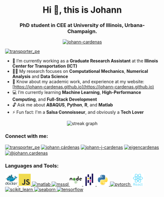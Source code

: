 <h1 align="center">Hi 👋, this is Johann</h1>
<h3 align="center">PhD student in CEE at University of Illinois, Urbana-Champaign. </h3>

<p align="center"> <a href="https://github.com/ryo-ma/github-profile-trophy"><img src="https://github-profile-trophy.vercel.app/?username=johann-cardenas&theme=darkhub&margin-w=10&margin-h=10&column=5" alt="johann-cardenas" /></a> </p>

<p align="left"> <a href="https://twitter.com/transporter_pe" target="blank"><img src="https://img.shields.io/twitter/follow/transporter_pe?logo=twitter&style=for-the-badge" alt="transporter_pe" /></a> </p>

- 🔭 I’m currently working as a **Graduate Research Assistant** at the **Illinois Center for Transportation (ICT)**
- 👨‍💻 My research focuses on **Computational Mechanics**, **Numerical Analysis** and **Data Science**
- 📄 Know about my academic work, and experience at my website: [https://johann-cardenas.github.io](https://johann-cardenas.github.io)
- 💻 I’m currently learning **Machine Learning**, **High-Performance Computing**, and **Full-Stack Development**
- 🔓 Ask me about **ABAQUS**, **Python**, **R**, and **Matlab**
- ⚡ Fun fact: I'm a **Salsa Connoisseur**, and obviously a **Tech Lover**

<div align="center">
  <img src="https://streak-stats.demolab.com?user=johann-cardenas&locale=en&mode=daily&theme=dark&hide_border=false&border_radius=5&order=3" height="220" alt="streak graph"  />
</div>

<h3 align="left">Connect with me:</h3>
<p align="left">
<a href="https://twitter.com/transporter_pe" target="blank"><img align="center" src="https://raw.githubusercontent.com/rahuldkjain/github-profile-readme-generator/master/src/images/icons/Social/twitter.svg" alt="transporter_pe" height="30" width="40" /></a>
<a href="https://linkedin.com/in/johann cárdenas" target="blank"><img align="center" src="https://raw.githubusercontent.com/rahuldkjain/github-profile-readme-generator/master/src/images/icons/Social/linked-in-alt.svg" alt="johann cárdenas" height="30" width="40" /></a>
<a href="https://stackoverflow.com/users/johann-j-cardenas" target="blank"><img align="center" src="https://raw.githubusercontent.com/rahuldkjain/github-profile-readme-generator/master/src/images/icons/Social/stack-overflow.svg" alt="johann-j-cardenas" height="30" width="40" /></a>
<a href="https://instagram.com/eigencardenas" target="blank"><img align="center" src="https://raw.githubusercontent.com/rahuldkjain/github-profile-readme-generator/master/src/images/icons/Social/instagram.svg" alt="eigencardenas" height="30" width="40" /></a>
<a href="https://www.youtube.com/c/@johann.cardenas" target="blank"><img align="center" src="https://raw.githubusercontent.com/rahuldkjain/github-profile-readme-generator/master/src/images/icons/Social/youtube.svg" alt="@johann.cardenas" height="30" width="40" /></a>
</p>

<h3 align="left">Languages and Tools:</h3>
<p align="left"> <a href="https://www.docker.com/" target="_blank" rel="noreferrer"> <img src="https://raw.githubusercontent.com/devicons/devicon/master/icons/docker/docker-original-wordmark.svg" alt="docker" width="40" height="40"/> </a> <a href="https://developer.mozilla.org/en-US/docs/Web/JavaScript" target="_blank" rel="noreferrer"> <img src="https://raw.githubusercontent.com/devicons/devicon/master/icons/javascript/javascript-original.svg" alt="javascript" width="40" height="40"/> </a> <a href="https://www.mathworks.com/" target="_blank" rel="noreferrer"> <img src="https://upload.wikimedia.org/wikipedia/commons/2/21/Matlab_Logo.png" alt="matlab" width="40" height="40"/> </a> <a href="https://www.microsoft.com/en-us/sql-server" target="_blank" rel="noreferrer"> <img src="https://www.svgrepo.com/show/303229/microsoft-sql-server-logo.svg" alt="mssql" width="40" height="40"/> </a> <a href="https://nodejs.org" target="_blank" rel="noreferrer"> <img src="https://raw.githubusercontent.com/devicons/devicon/master/icons/nodejs/nodejs-original-wordmark.svg" alt="nodejs" width="40" height="40"/> </a> <a href="https://pandas.pydata.org/" target="_blank" rel="noreferrer"> <img src="https://raw.githubusercontent.com/devicons/devicon/2ae2a900d2f041da66e950e4d48052658d850630/icons/pandas/pandas-original.svg" alt="pandas" width="40" height="40"/> </a> <a href="https://www.python.org" target="_blank" rel="noreferrer"> <img src="https://raw.githubusercontent.com/devicons/devicon/master/icons/python/python-original.svg" alt="python" width="40" height="40"/> </a> <a href="https://pytorch.org/" target="_blank" rel="noreferrer"> <img src="https://www.vectorlogo.zone/logos/pytorch/pytorch-icon.svg" alt="pytorch" width="40" height="40"/> </a> <a href="https://reactjs.org/" target="_blank" rel="noreferrer"> <img src="https://raw.githubusercontent.com/devicons/devicon/master/icons/react/react-original-wordmark.svg" alt="react" width="40" height="40"/> </a> <a href="https://scikit-learn.org/" target="_blank" rel="noreferrer"> <img src="https://upload.wikimedia.org/wikipedia/commons/0/05/Scikit_learn_logo_small.svg" alt="scikit_learn" width="40" height="40"/> </a> <a href="https://seaborn.pydata.org/" target="_blank" rel="noreferrer"> <img src="https://seaborn.pydata.org/_images/logo-mark-lightbg.svg" alt="seaborn" width="40" height="40"/> </a> <a href="https://www.tensorflow.org" target="_blank" rel="noreferrer"> <img src="https://www.vectorlogo.zone/logos/tensorflow/tensorflow-icon.svg" alt="tensorflow" width="40" height="40"/> </a> </p>
